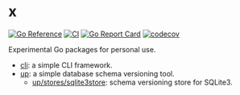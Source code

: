 # x
[![Go Reference](https://pkg.go.dev/badge/github.com/jonathonwebb/x.svg)](https://pkg.go.dev/github.com/jonathonwebb/x)
[![CI](https://github.com/jonathonwebb/x/actions/workflows/ci.yaml/badge.svg)](https://github.com/jonathonwebb/x/actions/workflows/ci.yaml)
[![Go Report Card](https://goreportcard.com/badge/github.com/jonathonwebb/x)](https://goreportcard.com/report/github.com/jonathonwebb/x)
[![codecov](https://codecov.io/gh/jonathonwebb/x/branch/main/graph/badge.svg?token=c64ACru7LK)](https://codecov.io/gh/jonathonwebb/x)

Experimental Go packages for personal use.
+ [cli](https://pkg.go.dev/github.com/jonathonwebb/x/cli): a simple CLI framework.
+ [up](https://pkg.go.dev/github.com/jonathonwebb/x/up): a simple database schema versioning tool.
    - [up/stores/sqlite3store](https://pkg.go.dev/github.com/jonathonwebb/x/up/stores/sqlite3store): schema versioning store for SQLite3.
